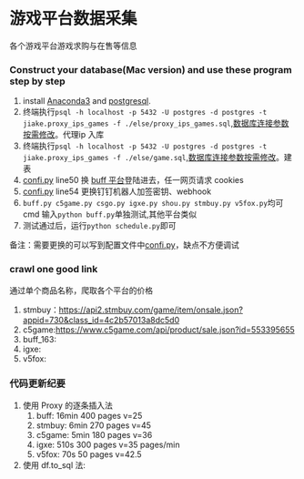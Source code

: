 游戏平台数据采集
===============
各个游戏平台游戏求购与在售等信息

### Construct your database(Mac version) and use these program step by step
1. install [Anaconda3](https://www.anaconda.com/distribution/#download-section) and [postgresql](https://www.postgresql.org/download/).
2. 终端执行`psql -h localhost -p 5432 -U postgres -d postgres -t jiake.proxy_ips_games -f ./else/proxy_ips_games.sql`,[数据库连接参数按需修改](https://blog.csdn.net/weixin_42970378/article/details/90599970)。代理ip 入库
2. 终端执行`psql -h localhost -p 5432 -U postgres -d postgres -t jiake.proxy_ips_games -f ./else/game.sql`,[数据库连接参数按需修改](https://blog.csdn.net/weixin_42970378/article/details/90599970)。建表
3. [confi.py](.else/confi.py) line50 换 [buff 平台](https://buff.163.com/market/?game=csgo#tab=selling&page_num=1)登陆进去，任一网页请求 cookies
4. [confi.py](.else/confi.py) line54 更换钉钉机器人加签密钥、webhook
5. `buff.py c5game.py csgo.py igxe.py shou.py stmbuy.py v5fox.py`均可 cmd 输入`python buff.py`单独测试,其他平台类似
6. 测试通过后，运行`python schedule.py`即可

备注：需要更换的可以写到配置文件中[confi.py](.else/confi.py)，缺点不方便调试

### crawl one good link
通过单个商品名称，爬取各个平台的价格
1. stmbuy：https://api2.stmbuy.com/game/item/onsale.json?appid=730&class_id=4c2b57013a8dc5d0
2. c5game:https://www.c5game.com/api/product/sale.json?id=553395655
3. buff_163:
4. igxe:
5. v5fox:


### 代码更新纪要
1. 使用 Proxy 的逐条插入法
    1. buff:    16min 400 pages v=25
    2. stmbuy:  6min  270 pages v=45
    3. c5game:  5min  180 pages v=36
    4. igxe:    510s  300 pages v=35 pages/min
    5. v5fox:   70s   50  pages v=42.5
2. 使用 df.to_sql 法: